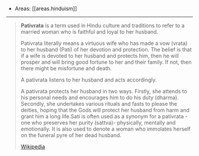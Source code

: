 
- Areas: [[areas.hinduism]]

---

> **Pativrata** is a term used in Hindu culture and traditions to refer to a married woman who is faithful and loyal to her husband.
>
> Pativrata literally means a virtuous wife who has made a vow (vrata) to her husband (Pati) of her devotion and protection. The belief is that if a wife is devoted to her husband and protects him, then he will prosper and will bring good fortune to her and their family. If not, then there might be misfortune and death.
>
> A pativrata listens to her husband and acts accordingly.
>
> A pativrata protects her husband in two ways. Firstly, she attends to his personal needs and encourages him to do his duty (dharma). Secondly, she undertakes various rituals and fasts to please the deities, hoping that the Gods will protect her husband from harm and grant him a long life.Sati is often used as a synonym for a pativrata -one who preserves her purity (sattva)- physically, mentally and emotionally. It is also used to denote a woman who immolates herself on the funeral pyre of her dead husband.
>
> [Wikipedia](https://en.wikipedia.org/wiki/Pativrata)
